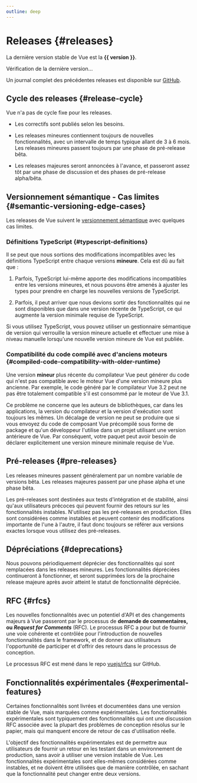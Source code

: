 ```yaml
---
outline: deep
---
```


<script setup>
import { ref, onMounted } from 'vue'

const version = ref()

onMounted(async () => {
  const res = await fetch('https://api.github.com/repos/vuejs/core/releases/latest')
  version.value = (await res.json()).name
})
</script>

# Releases {#releases}

<p v-if="version">
La dernière version stable de Vue est la <strong>{{ version }}</strong>.
</p>
<p v-else>
Vérification de la dernière version...
</p>

Un journal complet des précédentes releases est disponible sur [GitHub](https://github.com/vuejs/core/blob/main/CHANGELOG.md).

## Cycle des releases {#release-cycle}

Vue n'a pas de cycle fixe pour les releases.

- Les correctifs sont publiés selon les besoins.

- Les releases mineures contiennent toujours de nouvelles fonctionnalités, avec un intervalle de temps typique allant de 3 à 6 mois. Les releases mineures passent toujours par une phase de pré-release bêta.

- Les releases majeures seront annoncées à l'avance, et passeront assez tôt par une phase de discussion et des phases de pré-release alpha/bêta.

## Versionnement sémantique - Cas limites {#semantic-versioning-edge-cases}

Les releases de Vue suivent le [versionnement sémantique](https://semver.org/) avec quelques cas limites.

### Définitions TypeScript {#typescript-definitions}

Il se peut que nous sortions des modifications incompatibles avec les définitions TypeScript entre chaque versions **mineure**. Cela est dû au fait que :

1. Parfois, TypeScript lui-même apporte des modifications incompatibles entre les versions mineures, et nous pouvons être amenés à ajuster les types pour prendre en charge les nouvelles versions de TypeScript.

2. Parfois, il peut arriver que nous devions sortir des fonctionnalités qui ne sont disponibles que dans une version récente de TypeScript, ce qui augmente la version minimale requise de TypeScript.

Si vous utilisez TypeScript, vous pouvez utiliser un gestionnaire sémantique de version qui verrouille la version mineure actuelle et effectuer une mise à niveau manuelle lorsqu'une nouvelle version mineure de Vue est publiée.

### Compatibilité du code compilé avec d'anciens moteurs {#compiled-code-compatibility-with-older-runtime}

Une version **mineur** plus récente du compilateur Vue peut générer du code qui n'est pas compatible avec le moteur Vue d'une version mineure plus ancienne. Par exemple, le code généré par le compilateur Vue 3.2 peut ne pas être totalement compatible s'il est consommé par le moteur de Vue 3.1.

Ce problème ne concerne que les auteurs de bibliothèques, car dans les applications, la version du compilateur et la version d'exécution sont toujours les mêmes. Un décalage de version ne peut se produire que si vous envoyez du code de composant Vue précompilé sous forme de package et qu'un développeur l'utilise dans un projet utilisant une version antérieure de Vue. Par conséquent, votre paquet peut avoir besoin de déclarer explicitement une version mineure minimale requise de Vue.

## Pré-releases {#pre-releases}

Les releases mineures passent généralement par un nombre variable de versions bêta. Les releases majeures passent par une phase alpha et une phase bêta.

Les pré-releases sont destinées aux tests d'intégration et de stabilité, ainsi qu'aux utilisateurs précoces qui peuvent fournir des retours sur les fonctionnalités instables. N'utilisez pas les pré-releases en production. Elles sont considérées comme instables et peuvent contenir des modifications importante de l'une à l'autre, il faut donc toujours se référer aux versions exactes lorsque vous utilisez des pré-releases.

## Dépréciations {#deprecations}

Nous pouvons périodiquement déprécier des fonctionnalités qui sont remplacées dans les releases mineures. Les fonctionnalités dépréciées continueront à fonctionner, et seront supprimées lors de la prochaine release majeure après avoir atteint le statut de fonctionnalité dépréciée.

## RFC {#rfcs}

Les nouvelles fonctionnalités avec un potentiel d'API et des changements majeurs à Vue passeront par le processus de **demande de commentaires, ou _Request for Comments_** (RFC). Le processus RFC a pour but de fournir une voie cohérente et contrôlée pour l'introduction de nouvelles fonctionnalités dans le framework, et de donner aux utilisateurs l'opportunité de participer et d'offrir des retours dans le processus de conception.

Le processus RFC est mené dans le repo [vuejs/rfcs](https://github.com/vuejs/rfcs) sur GitHub.

## Fonctionnalités expérimentales {#experimental-features}

Certaines fonctionnalités sont livrées et documentées dans une version stable de Vue, mais marquées comme expérimentales. Les fonctionnalités expérimentales sont typiquement des fonctionnalités qui ont une discussion RFC associée avec la plupart des problèmes de conception résolus sur le papier, mais qui manquent encore de retour de cas d'utilisation réelle.

L'objectif des fonctionnalités expérimentales est de permettre aux utilisateurs de fournir un retour en les testant dans un environnement de production, sans avoir à utiliser une version instable de Vue. Les fonctionnalités expérimentales sont elles-mêmes considérées comme instables, et ne doivent être utilisées que de manière contrôlée, en sachant que la fonctionnalité peut changer entre deux versions.
